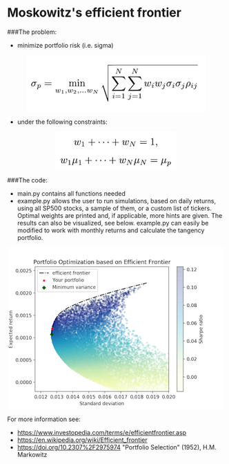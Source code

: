 # Moskowitz's efficient frontier

###The problem:

- minimize portfolio risk (i.e. sigma)

<p align="center"><img src="./img/sigma.png" alt="sigma_opt" align="middle" /></p>

- under the following constraints:

<p align="center"><img src="./img/constraints.png" alt="constraints" align="middle" /></p>

###The code:
- main.py contains all functions needed
- example.py allows the user to run simulations, based on daily returns, using all SP500 stocks, a sample of them, or a custom list of tickers.
Optimal weights are printed and, if applicable, more hints are given. The results can also be visualized, see below. example.py can easily be modified to work with monthly returns and calculate the tangency portfolio.

<p align="center"><img src="./img/example.png" alt="example" align="middle" /></p>


For more information see:
- https://www.investopedia.com/terms/e/efficientfrontier.asp
- https://en.wikipedia.org/wiki/Efficient_frontier
- https://doi.org/10.2307%2F2975974 "Portfolio Selection" (1952), H.M. Markowitz